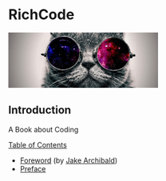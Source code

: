 RichCode
==================

<img src="cover.jpg" width="300">

Introduction
------------------

A Book about Coding

[Table of Contents](toc.md)

* [Foreword](foreword.md) (by [Jake Archibald](http://jakearchibald.com))
* [Preface](../preface.md)